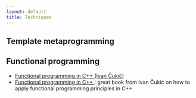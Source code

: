 ```yaml
---
layout: default
title: Techniques
---
```


## Template metaprogramming

## Functional programming

<p>
<ul>
<li><a href="https://www.youtube.com/watch?v=iYipZw4tS-A">Functional programming in C++ (Ivan Čukić)</a></li>
<li><a href="https://www.manning.com/books/functional-programming-in-c-plus-plus">Functional programming in C++ </a>: great book from Ivan Čukić on how to apply functional programming principles in C++ </li>
</ul>
</p>

